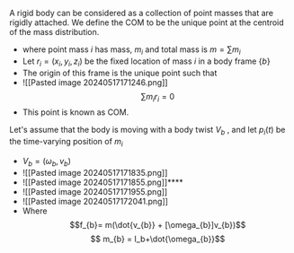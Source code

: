 A rigid body can be considered as a collection of point masses that are rigidly attached. We define the COM to be the unique point at the centroid of the mass distribution. 
- where point mass $i$ has mass, $m_{i}$ and total mass is $m = \sum{m_i}$
- Let $r_{i}= (x_{i},y_{i},z_{i})$  be the fixed location of mass $i$ in a body frame {$b$}
- The origin of this frame is the unique point such that 
- ![[Pasted image 20240517171246.png]]$$\sum{m_{i}r_{i}} = 0$$
- This point is known as COM. 

Let's assume that the body is moving with a body twist $V_{b}$ , and let $p_{i}(t)$ be the time-varying position of $m_{i}$ 
- $V_{b} = (\omega_{b}, v_{b})$
- ![[Pasted image 20240517171835.png]]
- ![[Pasted image 20240517171855.png]]****
- ![[Pasted image 20240517171955.png]]
- ![[Pasted image 20240517172041.png]]
- Where $$f_{b}= m(\dot{v_{b}} + [\omega_{b}]v_{b})$$
$$ m_{b} = I_b+\dot{\omega_{b}}$$